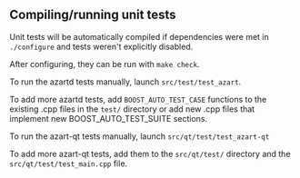 Compiling/running unit tests
------------------------------------

Unit tests will be automatically compiled if dependencies were met in `./configure`
and tests weren't explicitly disabled.

After configuring, they can be run with `make check`.

To run the azartd tests manually, launch `src/test/test_azart`.

To add more azartd tests, add `BOOST_AUTO_TEST_CASE` functions to the existing
.cpp files in the `test/` directory or add new .cpp files that
implement new BOOST_AUTO_TEST_SUITE sections.

To run the azart-qt tests manually, launch `src/qt/test/test_azart-qt`

To add more azart-qt tests, add them to the `src/qt/test/` directory and
the `src/qt/test/test_main.cpp` file.
